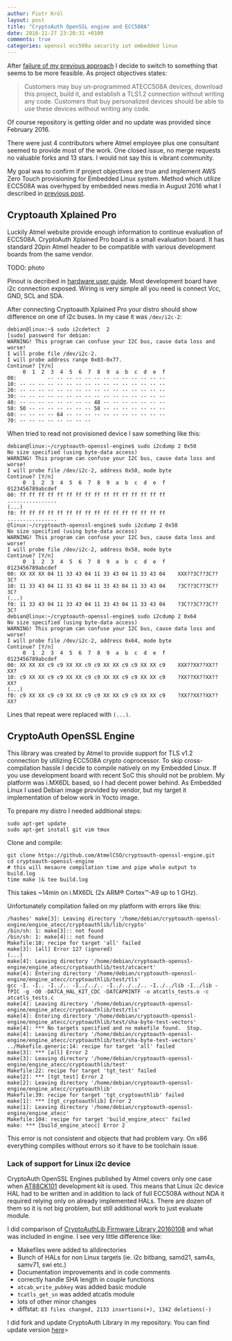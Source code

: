 ```yaml
---
author: Piotr Król
layout: post
title: "CryptoAuth OpenSSL engine and ECC508A"
date: 2016-11-27 23:20:31 +0100
comments: true
categories: openssl ecc508a security iot embedded linux
---
```


After [failure of my previous approach](2016/11/24/initial-triage-of-atmel-sam-g55-and-ecc508a/) I decide to
switch to something that seems to be more feasible. As project objectives states:

> Customers may buy un-programmed ATECC508A devices, download this project, build it, and establish a TLS1.2 connection without writing any code.
> Customers that buy personalized devices should be able to use these devices without writing any code.

Of course repository is getting older and no update was provided since February 2016. 

There were just 4 contributors where Atmel employee plus one consultant seemed
to provide most of the work. One closed issue, no merge requests no valuable
forks and 13 stars. I would not say this is vibrant community.

My goal was to confirm if project objectives are true and implement AWS Zero
Touch provisioning for Embedded Linux system. Method which utilize ECC508A was
overhyped by embedded news media in August 2016 what I described in [previous
post](2016/11/24/initial-triage-of-atmel-sam-g55-and-ecc508a/).

## Cryptoauth Xplained Pro

Luckily Atmel website provide enough information to continue evaluation of
ECC508A. CryptoAuth Xplained Pro board is a small evaluation board. It has
standard 20pin Atmel header to be compatible with various development boards
from the same vendor.

TODO: photo

Pinout is decribed in [hardware user guide](http://www.atmel.com/Images/Atmel-8893-CryptoAuth-XPro-Hardware-UserGuide.pdf).
Most development board have i2c connection exposed. Wiring is very simple all
you need is connect Vcc, GND, SCL and SDA.

After connecting Cryptoauth Xplained Pro your distro should show difference on
one of i2c buses. In my case it was `/dev/i2c-2`:

```
debian@linux:~$ sudo i2cdetect  2
[sudo] password for debian:
WARNING! This program can confuse your I2C bus, cause data loss and worse!
I will probe file /dev/i2c-2.
I will probe address range 0x03-0x77.
Continue? [Y/n]
     0  1  2  3  4  5  6  7  8  9  a  b  c  d  e  f
00:          -- -- -- -- -- -- -- -- -- -- -- -- --
10: -- -- -- -- -- -- -- -- -- -- -- -- -- -- -- --
20: -- -- -- -- -- -- -- -- -- -- -- -- -- -- -- --
30: -- -- -- -- -- -- -- -- -- -- -- -- -- -- -- --
40: -- -- -- -- -- -- -- -- 48 -- -- -- -- -- -- --
50: 50 -- -- -- -- -- -- -- 58 -- -- -- -- -- -- --
60: -- -- -- -- 64 -- -- -- -- -- -- -- -- -- -- --
70: -- -- -- -- -- -- -- --
```

When tried to read not provisioned device I saw something like this:

```
debian@linux:~/cryptoauth-openssl-engine$ sudo i2cdump 2 0x50
No size specified (using byte-data access)
WARNING! This program can confuse your I2C bus, cause data loss and worse!
I will probe file /dev/i2c-2, address 0x50, mode byte
Continue? [Y/n] 
     0  1  2  3  4  5  6  7  8  9  a  b  c  d  e  f    0123456789abcdef
00: ff ff ff ff ff ff ff ff ff ff ff ff ff ff ff ff    ................
(...)
f0: ff ff ff ff ff ff ff ff ff ff ff ff ff ff ff ff    ................
@linux:~/cryptoauth-openssl-engine$ sudo i2cdump 2 0x58
No size specified (using byte-data access)
WARNING! This program can confuse your I2C bus, cause data loss and worse!
I will probe file /dev/i2c-2, address 0x58, mode byte
Continue? [Y/n] 
     0  1  2  3  4  5  6  7  8  9  a  b  c  d  e  f    0123456789abcdef
00: XX XX XX 04 11 33 43 04 11 33 43 04 11 33 43 04    XXX??3C??3C??3C?
10: 11 33 43 04 11 33 43 04 11 33 43 04 11 33 43 04    ?3C??3C??3C??3C?
(...)
f0: 11 33 43 04 11 33 43 04 11 33 43 04 11 33 43 04    ?3C??3C??3C??3C?
debian@linux:~/cryptoauth-openssl-engine$ sudo i2cdump 2 0x64
No size specified (using byte-data access)
WARNING! This program can confuse your I2C bus, cause data loss and worse!
I will probe file /dev/i2c-2, address 0x64, mode byte
Continue? [Y/n] 
     0  1  2  3  4  5  6  7  8  9  a  b  c  d  e  f    0123456789abcdef
00: XX XX XX c9 c9 XX XX c9 c9 XX XX c9 c9 XX XX c9    XXX??XX??XX??XX?
10: c9 XX XX c9 c9 XX XX c9 c9 XX XX c9 c9 XX XX c9    ?XX??XX??XX??XX?
(...)
f0: c9 XX XX c9 c9 XX XX c9 c9 XX XX c9 c9 XX XX c9    ?XX??XX??XX??XX?
```

Lines that repeat were replaced with `(...)`.

## CryptoAuth OpenSSL Engine

This library was created by Atmel to provide support for TLS v1.2 connection by
utilizing ECC508A crypto coprocessor. To skip cross-compilation hassle I decide
to compile natively on my Embedded Linux. If you use development board with
recent SoC this should not be problem. My platform was i.MX6DL based, so I had
decent power behind. As Embedded Linux I used Debian image provided by vendor,
but my target it implementation of below work in Yocto image.

To prepare my distro I needed additional steps:

```console
sudo apt-get update
sudo apt-get install git vim tmux
```

Clone and compile:

```console
git clone https://github.com/AtmelCSO/cryptoauth-openssl-engine.git
cd cryptoauth-openssl-engine
# this will mesaure compilation time and pipe whole output to build.log
time make |& tee build.log
```

This takes ~14min on i.MX6DL (2x ARM® Cortex™-A9 up to 1 GHz).

Unfortunately compilation failed on my platform with errors like this:

```console
/hashes' make[3]: Leaving directory '/home/debian/cryptoauth-openssl-engine/engine_atecc/cryptoauthlib/lib/crypto'
/bin/sh: 1: make[3]:: not found
/bin/sh: 1: make[4]:: not found
Makefile:18: recipe for target 'all' failed
make[3]: [all] Error 127 (ignored)
(...)
make[4]: Leaving directory '/home/debian/cryptoauth-openssl-engine/engine_atecc/cryptoauthlib/test/atcacert'
make[4]: Entering directory '/home/debian/cryptoauth-openssl-engine/engine_atecc/cryptoauthlib/test/tls'
gcc -I. -I.. -I../.. -I../../.. -I../../../.. -I../../lib -I../lib -fPIC -g -O0 -DATCA_HAL_KIT_CDC -DATCAPRINTF -o atcatls_tests.o -c atcatls_tests.c
make[4]: Leaving directory '/home/debian/cryptoauth-openssl-engine/engine_atecc/cryptoauthlib/test/tls'
make[4]: Entering directory '/home/debian/cryptoauth-openssl-engine/engine_atecc/cryptoauthlib/test/sha-byte-test-vectors'
make[4]: *** No targets specified and no makefile found.  Stop.
make[4]: Leaving directory '/home/debian/cryptoauth-openssl-engine/engine_atecc/cryptoauthlib/test/sha-byte-test-vectors'
../Makefile.generic:14: recipe for target 'all' failed
make[3]: *** [all] Error 2
make[3]: Leaving directory '/home/debian/cryptoauth-openssl-engine/engine_atecc/cryptoauthlib/test'
Makefile:22: recipe for target 'tgt_test' failed
make[2]: *** [tgt_test] Error 2
make[2]: Leaving directory '/home/debian/cryptoauth-openssl-engine/engine_atecc/cryptoauthlib'
Makefile:39: recipe for target 'tgt_cryptoauthlib' failed
make[1]: *** [tgt_cryptoauthlib] Error 2
make[1]: Leaving directory '/home/debian/cryptoauth-openssl-engine/engine_atecc'
Makefile:104: recipe for target 'build_engine_atecc' failed
make: *** [build_engine_atecc] Error 2
```

This error is not consistent and objects that had problem vary. On x86
everything compiles without errors so it have to be toolchain issue.

### Lack of support for Linux i2c device

CryptoAuth OpenSSL Engines published by Atmel covers only one case when
[AT88CK101](http://www.atmel.com/tools/AT88CK101.aspx) development kit is used.
This means that Linux i2c device HAL had to be written and in addition to lack
of full ECC508A without NDA it required relying only on already implemented
HALs. There are dozen of them so it is not big problem, but still additional
work to just evaluate module.

I did comparison of [CryptoAuthLib Firmware Library 20160108](http://www.atmel.com/images/Atmel-CryptoAuthLib-Firmware_20160108.zip)
and what was included in engine. I see very little difference like:

* Makefiles were added to alldirectories
* Bunch of HALs for non Linux targets (ie. i2c bitbang, samd21, sam4s, samv71,
  swi etc.)
* Documentation improvements and in code comments
* correctly handle SHA length in couple functions
* `atcab_write_pubkey` was added basic module
* `tcatls_get_sn` was added atcatls module
* lots of other minor changes
* diffstat: `83 files changed, 2133 insertions(+), 1342 deletions(-)`

I did fork and update CryptoAuth Library in my repository. You can find update
version
[here](https://github.com/3mdeb/cryptoauth-openssl-engine/tree/cryptoauthlib_20160108)>
